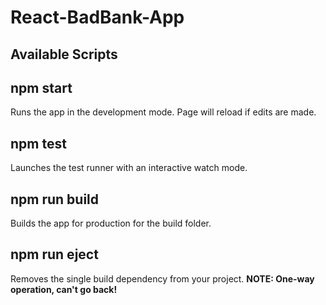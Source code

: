 # React-BadBank-App
## Available Scripts

## npm start
Runs the app in the development mode. Page will reload if edits are made. 

## npm test
Launches the test runner with an interactive watch mode. 

## npm run build
Builds the app for production for the build folder. 

## npm run eject
Removes the single build dependency from your project. **NOTE: One-way operation, can't go back!** 
